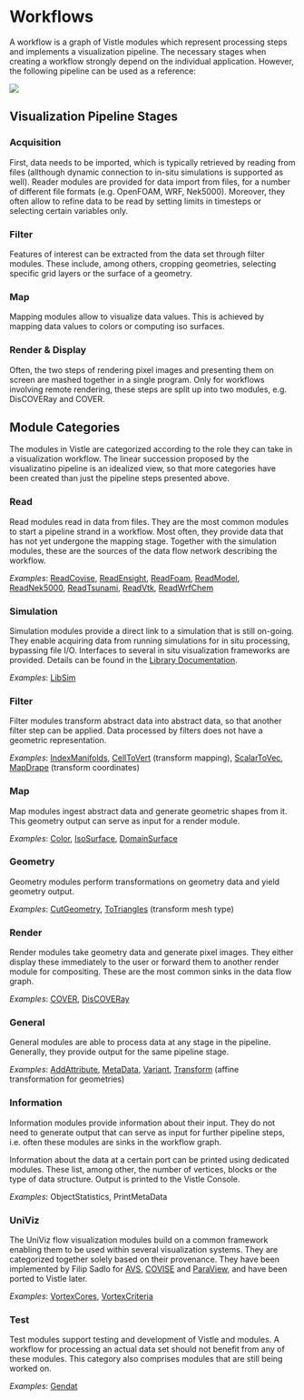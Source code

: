 # Workflows
A workflow is a graph of Vistle modules which represent processing steps and implements a visualization pipeline. The necessary stages when creating a workflow strongly depend on the individual application. However, the following pipeline can be used as a reference:

![](workflow_pipeline.png)

## Visualization Pipeline Stages

### Acquisition
First, data needs to be imported, which is typically retrieved by reading from files (allthough dynamic connection to in-situ simulations is supported as well). Reader modules are provided for data import from files, for a number of different file formats (e.g. OpenFOAM, WRF, Nek5000). Moreover, they often allow to refine data to be read by setting limits in timesteps or selecting certain variables only.

### Filter
Features of interest can be extracted from the data set through filter modules. These include, among others, cropping geometries, selecting specific grid layers or the surface of a geometry.

### Map
Mapping modules allow to visualize data values. This is achieved by mapping data values to colors or computing iso surfaces.

### Render & Display
Often, the two steps of rendering pixel images and presenting them on screen are mashed together in a single program.
Only for workflows involving remote rendering, these steps are split up into two modules, e.g. DisCOVERay and COVER.


## Module Categories

The modules in Vistle are categorized according to the role they can take in a visualization workflow.
The linear succession proposed by the visualizatino pipeline is an idealized view, so that more categories have been created than just the pipeline steps presented above.

### Read

Read modules read in data from files.
They are the most common modules to start a pipeline strand in a workflow.
Most often, they provide data that has not yet undergone the mapping stage.
Together with the simulation modules, these are the sources of the data flow network describing the workflow.

*Examples*: [ReadCovise](../../modules/ReadCovise.md), [ReadEnsight](../../modules/ReadEnsight.md), [ReadFoam](../../modules/ReadFoam.md), [ReadModel](../../modules/ReadModel.md),   [ReadNek5000](../../modules/ReadNek5000.md),  [ReadTsunami](../../modules/ReadTsunami.md), [ReadVtk](../../modules/ReadVtk.md), [ReadWrfChem](../../modules/ReadWrfChem.md)

### Simulation

Simulation modules provide a direct link to a simulation that is still on-going. They enable acquiring data from running simulations for in situ processing, bypassing file I/O.
Interfaces to several in situ visualization frameworks are provided. Details can be found in the [Library Documentation](../../lib/libsim_link.md).

*Examples*: [LibSim](../../lib/libsim_link.md)

### Filter
Filter modules transform abstract data into abstract data, so that another filter step can be applied.
Data processed by filters does not have a geometric representation.

*Examples*: [IndexManifolds](../../modules/IndexManifolds.md), [CellToVert](../../modules/CellToVert.md) (transform mapping), [ScalarToVec](../../modules/ScalarToVec.md), [MapDrape](../../modules/MapDrape.md) (transform coordinates)


### Map
Map modules ingest abstract data and generate geometric shapes from it.
This geometry output can serve as input for a render module.

*Examples*: [Color](../../modules/Color.md), [IsoSurface](../../modules/IsoSurface.md), [DomainSurface](../../modules/DomainSurface.md)

### Geometry

Geometry modules perform transformations on geometry data and yield geometry output.

*Examples*: [CutGeometry](../../modules/CutGeometry.md), [ToTriangles](../../modules/ToTriangles.md) (transform mesh type)

### Render

Render modules take geometry data and generate pixel images.
They either display these immediately to the user or forward them to another render module for compositing.
These are the most common sinks in the data flow graph.

*Examples*: [COVER](../../modules/COVER.md), [DisCOVERay](../../modules/DisCOVERay.md)

### General
General modules are able to process data at any stage in the pipeline.
Generally, they provide output for the same pipeline stage.

*Examples*: [AddAttribute](../../modules/AddAttribute.md), [MetaData](../../modules/MetaData.md), [Variant](../../modules/Variant.md),  [Transform](../../modules/Transform.md) (affine transformation for geometries)

### Information
Information modules provide information about their input.
They do not need to generate output that can serve as input for further pipeline steps,
i.e. often these modules are sinks in the workflow graph.

Information about the data at a certain port can be printed using dedicated modules. These list, among other, the number of vertices, blocks or the type of data structure. Output is printed to the Vistle Console.

*Examples*: ObjectStatistics, PrintMetaData


### UniViz

The UniViz flow visualization modules build on a common framework
enabling them to be used within several visualization systems.
They are categorized together solely based on their provenance.
They have been implemented by Filip Sadlo for [AVS](https://www.avs.com/avs-express/), [COVISE](https://www.hlrs.de/covise) and [ParaView](https://www.paraview.org),
and have been ported to Vistle later.

*Examples*: [VortexCores](../../modules/VortexCores.md), [VortexCriteria](../../modules/VortexCriteria.md)

### Test
Test modules support testing and development of Vistle and modules.
A workflow for processing an actual data set should not benefit from any of these modules.
This category also comprises modules that are still being worked on.

*Examples*: [Gendat](../../modules/Gendat.md)
